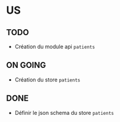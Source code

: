 # US

## TODO

* Création du module api `patients`

## ON GOING

* Création du store `patients`

## DONE

* Définir le json schema du store `patients`
